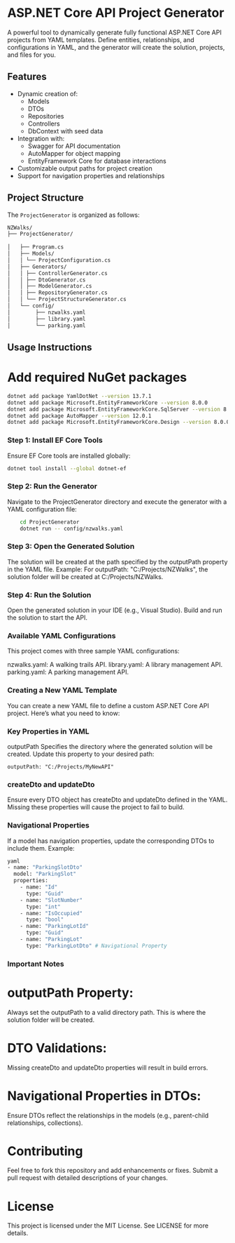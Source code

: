 ﻿# ASP.NET Core API Project Generator

A powerful tool to dynamically generate fully functional ASP.NET Core API projects from YAML templates. Define entities, relationships, and configurations in YAML, and the generator will create the solution, projects, and files for you.

## Features
- Dynamic creation of:
  - Models
  - DTOs
  - Repositories
  - Controllers
  - DbContext with seed data
- Integration with:
  - Swagger for API documentation
  - AutoMapper for object mapping
  - EntityFramework Core for database interactions
- Customizable output paths for project creation
- Support for navigation properties and relationships

## Project Structure
The `ProjectGenerator` is organized as follows:

```bash
NZWalks/ 
├── ProjectGenerator/ 
 
│   ├── Program.cs 
│   ├── Models/ 
│   │ └── ProjectConfiguration.cs 
│   ├── Generators/ 
│   │ ├── ControllerGenerator.cs 
│   │ ├── DtoGenerator.cs 
│   │ ├── ModelGenerator.cs 
│   │ ├── RepositoryGenerator.cs 
│   │ └── ProjectStructureGenerator.cs 
│   └── config/ 
│        ├── nzwalks.yaml 
│        ├── library.yaml 
│        └── parking.yaml
```

## Usage Instructions

# Add required NuGet packages
```bash
dotnet add package YamlDotNet --version 13.7.1
dotnet add package Microsoft.EntityFrameworkCore --version 8.0.0
dotnet add package Microsoft.EntityFrameworkCore.SqlServer --version 8.0.0
dotnet add package AutoMapper --version 12.0.1
dotnet add package Microsoft.EntityFrameworkCore.Design --version 8.0.0
```

### Step 1: Install EF Core Tools
Ensure EF Core tools are installed globally:
```bash
dotnet tool install --global dotnet-ef
```

### Step 2: Run the Generator
Navigate to the ProjectGenerator directory and execute the generator with a YAML configuration file:
```bash
	cd ProjectGenerator
	dotnet run -- config/nzwalks.yaml
```

### Step 3: Open the Generated Solution
The solution will be created at the path specified by the outputPath property in the YAML file.
Example: For outputPath: "C:/Projects/NZWalks", the solution folder will be created at C:/Projects/NZWalks.

### Step 4: Run the Solution
Open the generated solution in your IDE (e.g., Visual Studio).
Build and run the solution to start the API.

### Available YAML Configurations
This project comes with three sample YAML configurations:

nzwalks.yaml: A walking trails API.
library.yaml: A library management API.
parking.yaml: A parking management API.

### Creating a New YAML Template
You can create a new YAML file to define a custom ASP.NET Core API project. Here’s what you need to know:

### Key Properties in YAML
outputPath
Specifies the directory where the generated solution will be created.
Update this property to your desired path:

    outputPath: "C:/Projects/MyNewAPI"

### createDto and updateDto
Ensure every DTO object has createDto and updateDto defined in the YAML.
Missing these properties will cause the project to fail to build.

### Navigational Properties
If a model has navigation properties, update the corresponding DTOs to include them.
Example:
```bash
yaml
- name: "ParkingSlotDto"
  model: "ParkingSlot"
  properties:
    - name: "Id"
      type: "Guid"
    - name: "SlotNumber"
      type: "int"
    - name: "IsOccupied"
      type: "bool"
    - name: "ParkingLotId"
      type: "Guid"
    - name: "ParkingLot"
      type: "ParkingLotDto" # Navigational Property
```
### Important Notes
 # outputPath Property:

Always set the outputPath to a valid directory path.
This is where the solution folder will be created.
# DTO Validations:

Missing createDto and updateDto properties will result in build errors.

# Navigational Properties in DTOs:

Ensure DTOs reflect the relationships in the models (e.g., parent-child relationships, collections).


# Contributing
Feel free to fork this repository and add enhancements or fixes. Submit a pull request with detailed descriptions of your changes.

# License
This project is licensed under the MIT License. See LICENSE for more details.